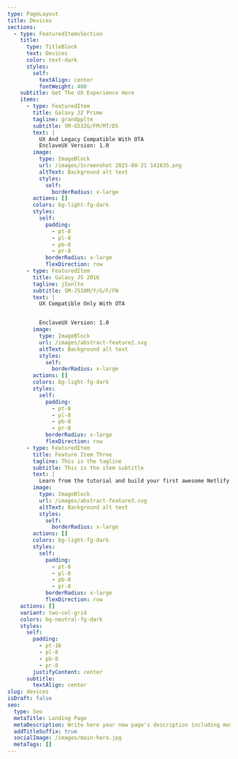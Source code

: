 ```yaml
---
type: PageLayout
title: Devices
sections:
  - type: FeaturedItemsSection
    title:
      type: TitleBlock
      text: Devices
      color: text-dark
      styles:
        self:
          textAlign: center
          fontWeight: 400
    subtitle: Get The UX Experience Here
    items:
      - type: FeaturedItem
        title: Galaxy J2 Prime
        tagline: grandpplte
        subtitle: SM-G532G/FM/MT/DS
        text: |
          UX And Legacy Compatible With OTA
          EnclaveUX Version: 1.0
        image:
          type: ImageBlock
          url: /images/Screenshot 2025-08-21 141635.png
          altText: Background alt text
          styles:
            self:
              borderRadius: x-large
        actions: []
        colors: bg-light-fg-dark
        styles:
          self:
            padding:
              - pt-8
              - pl-8
              - pb-8
              - pr-8
            borderRadius: x-large
            flexDirection: row
      - type: FeaturedItem
        title: Galaxy J5 2016
        tagline: j5xnlte
        subtitle: SM-J510M/Y/G/F/FN
        text: |
          UX Compatible Only With OTA


          EnclaveUX Version: 1.0
        image:
          type: ImageBlock
          url: /images/abstract-feature2.svg
          altText: Background alt text
          styles:
            self:
              borderRadius: x-large
        actions: []
        colors: bg-light-fg-dark
        styles:
          self:
            padding:
              - pt-8
              - pl-8
              - pb-8
              - pr-8
            borderRadius: x-large
            flexDirection: row
      - type: FeaturedItem
        title: Feature Item Three
        tagline: This is the tagline
        subtitle: This is the item subtitle
        text: |
          Learn from the tutorial and build your first awesome Netlify site.
        image:
          type: ImageBlock
          url: /images/abstract-feature3.svg
          altText: Background alt text
          styles:
            self:
              borderRadius: x-large
        actions: []
        colors: bg-light-fg-dark
        styles:
          self:
            padding:
              - pt-8
              - pl-8
              - pb-8
              - pr-8
            borderRadius: x-large
            flexDirection: row
    actions: []
    variant: two-col-grid
    colors: bg-neutral-fg-dark
    styles:
      self:
        padding:
          - pt-16
          - pl-8
          - pb-8
          - pr-8
        justifyContent: center
      subtitle:
        textAlign: center
slug: devices
isDraft: false
seo:
  type: Seo
  metaTitle: Landing Page
  metaDescription: Write here your new page's description including most relevant keywords.
  addTitleSuffix: true
  socialImage: /images/main-hero.jpg
  metaTags: []
---
```

